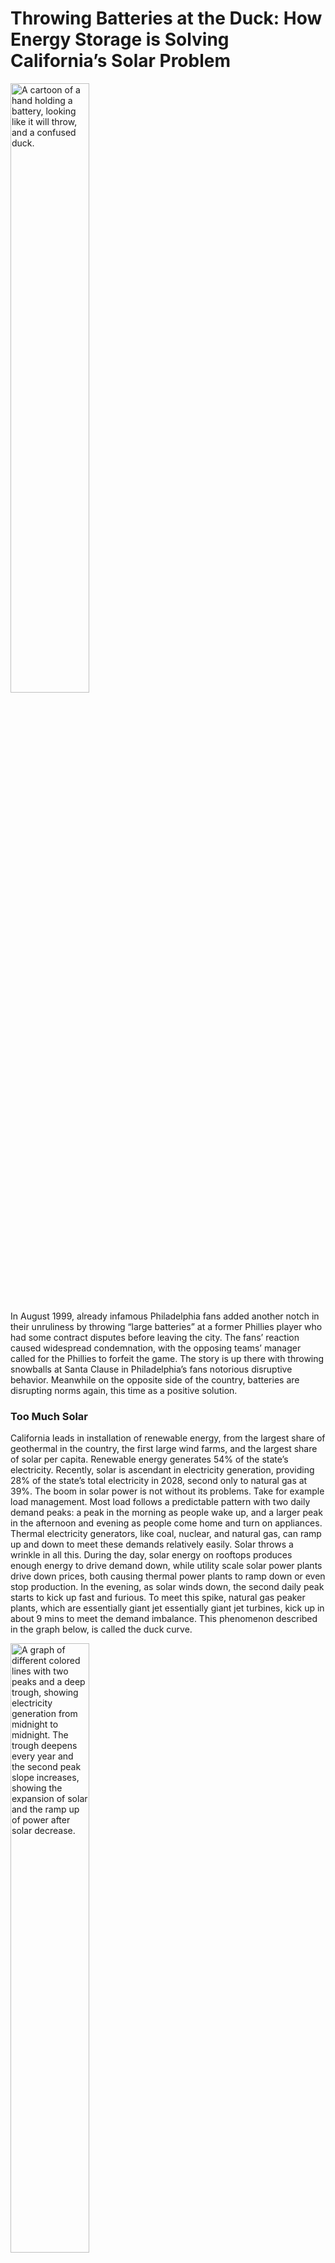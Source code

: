 # Throwing Batteries at the Duck: How Energy Storage is Solving California’s Solar Problem
<img
src="Duck Curve Concept.png"
alt="A cartoon of a hand holding a battery, looking like it will throw, and a confused duck." 
width="50%" />

In August 1999, already infamous Philadelphia fans added another notch in their unruliness by throwing “large batteries” at a former Phillies player who had some contract disputes before leaving the city.  The fans’ reaction caused widespread condemnation, with the opposing teams’ manager called for the Phillies to forfeit the game.  The story is up there with throwing snowballs at Santa Clause in Philadelphia’s fans notorious disruptive behavior.  Meanwhile on the opposite side of the country, batteries are disrupting norms again, this time as a positive solution. 

### Too Much Solar 
California leads in installation of renewable energy, from the largest share of geothermal in the country, the first large wind farms, and the largest share of solar per capita.  Renewable energy generates 54% of the state’s electricity.  Recently, solar is ascendant in electricity generation, providing 28% of the state’s total electricity in 2028, second only to natural gas at 39%.  The boom in solar power is not without its problems.  Take for example load management.  Most load follows a predictable pattern with two daily demand peaks: a peak in the morning as people wake up, and a larger peak in the afternoon and evening as people come home and turn on appliances.  Thermal electricity generators, like coal, nuclear, and natural gas, can ramp up and down to meet these demands relatively easily.  Solar throws a wrinkle in all this. During the day, solar energy on rooftops produces enough energy to drive demand down, while utility scale solar power plants drive down prices, both causing thermal power plants to ramp down or even stop production.  In the evening, as solar winds down, the second daily peak starts to kick up fast and furious.  To meet this spike, natural gas peaker plants, which are essentially giant jet essentially giant jet turbines, kick up in about 9 mins to meet the demand imbalance.  This phenomenon described in the graph below, is called the duck curve. 

<img
src="Duck Curve.jpg"
alt="A graph of different colored lines with two peaks and a deep trough, showing electricity generation from midnight to midnight.  The trough deepens every year and the second peak slope increases, showing the expansion of solar and the ramp up of power after solar decrease." 
width="50%" />

Whether or not you see the duck, the graph has three major ramifications.  First, because power plants must quickly ramp up, large stress is applied to the grid and operators may not be able to meet demand in time, leading to blackout risk.  Second, because of the over production of solar during the day, operators often curtail the generation of solar to protect the grid, leaving the electricity produced nowhere to go. Third, the dynamics of the curve makes dispatchable thermal power plants less economical to run, leading to their shut down.  While this may be a positive to the climate in the long run, the loss of dispatchable assets in the short-term leads to further grid stresses.  

### Here Comes the Batteries 

However, all these above factors create a boon for batteries.  They respond to grid demand in seconds, charge off the excess solar production, and profit from charging at low prices and discharging at high prices.  Indeed, developers are rapidly building battery projects in response.  Since 2019, the state went from 770 MW to 13291 MW of battery power in October 2024, with 3000 MW put online since April 2024. The geographical chart below shows the amount of new battery projects being delivered to the grid from the most recent EIA data in June 2023.

<embed type="text/html" 
src="battery_additions.html" 
width="800" 
height="600" />

This has led to more batteries taking up the excess solar load and less natural gas generation during peak hours, illustrated by both graphs below.

<img
src="Duck Curve.jpg"
alt="Two Graphs.  Left graph showing the trough of the duck curve decreasing in 2024.  Right A graph of natural gas usage by year, with 2024 having the lowest peaks and usage" 
width="50%" />

Charging is trimming some of the fat off the belly of the duck.  Natural gas generation has taken less of the demand spike in previous years as batteries replace its role, and is down overall throughout the day

### Challenges with Batteries and the Future Ahead 

However, the battery future has not been all rosy.  On January 16th of this year, a large fire the Moss Landing Facility near Monterey, California caused over 1000 nearby residents to evacuate. The fire produced higher than unusual levels of heavy metals in soils around the plant.  This has led to the town suing the plant operator, and a bill being discussed in the California Assembly that would severely curtail new battery development in the state.  While the fire has caused major concerns, it has been pointed out in primary investigations that the batteries used an older lithium ion chemistry (nickel-manganese-cobalt, or NMC, that is more energy dense but more prone to thermal runaway and therefore fires) and did not space batteries apart far enough.  Current facilities use a newer lithium ion chemistry (iron-phosphate, or LMP, which is less energy dense but not as prone to thermal runaway, as well as being sourced from cheaper materials) and also isolate their batteries further apart so fire do not spread.  The California Public Utilities Commission issued an order requiring further safety standards and developed emergency response plans.  Clean up is still expected to take years, and with batteries expected to play a large role in energy transition, robust safety precautions and community engagement on the risk of battery storage need to be addressed to have the public’s support for more projects. 
New battery technologies, such as iron-air batteries and sodium ion batteries, hope to tackle the safety problem by having less reactive chemistries, a better-established supply chain, lower cost, and in iron-air’s cases, longer storage durations.  Both these technologies see pilot projects and expansions in the next few years, with breakthroughs to offer alternatives to the dominate lithium-ion chemistry.  While addressing the safety aspects is a large concern, the application and promise of batteries is enormous, and the trends we see in California will likely play out in the rest of the US in the near future.  


### Source and Further Reading 

<embed type="text/html" 
src="battery_sources.html" 
width="800" 
height="2000" />